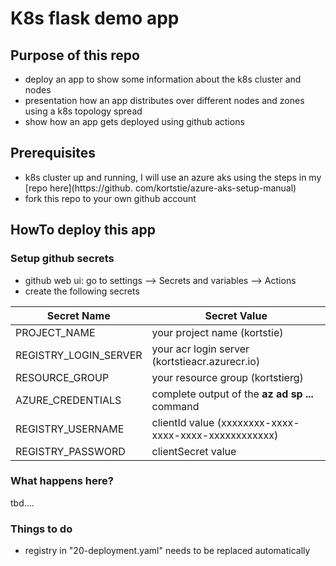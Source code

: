 # K8s flask demo app

## Purpose of this repo

- deploy an app to show some information about the k8s cluster and nodes
- presentation how an app distributes over different nodes and zones using a k8s topology spread
- show how an app gets deployed using github actions

## Prerequisites

- k8s cluster up and running, I will use an azure aks using the steps in my [repo here](https://github.
com/kortstie/azure-aks-setup-manual)
- fork this repo to your own github account

## HowTo deploy this app

### Setup github secrets

- github web ui: go to settings --> Secrets and variables --> Actions
- create the following secrets

| Secret Name | Secret Value |
|-------------|--------------|
| PROJECT_NAME | your project name (kortstie) |
| REGISTRY_LOGIN_SERVER     | your acr login server (kortstieacr.azurecr.io)       |
| RESOURCE_GROUP     | your resource group (kortstierg)       |
| AZURE_CREDENTIALS     | complete output of the **az ad sp ...** command       |
| REGISTRY_USERNAME | clientId value (xxxxxxxx-xxxx-xxxx-xxxx-xxxxxxxxxxxx) |
| REGISTRY_PASSWORD | clientSecret value |

### What happens here?

tbd....


### Things to do

- registry in "20-deployment.yaml" needs to be replaced automatically






